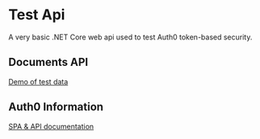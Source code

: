 # Test Api
A very basic .NET Core web api used to test Auth0 token-based security. 

## Documents API

[Demo of test data](http://testdocs.azurewebsites.net/api/documents)

## Auth0 Information

[SPA & API documentation](https://auth0.com/docs/architecture-scenarios/application/spa-api)